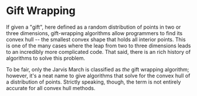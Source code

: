 <script>
MathJax.Hub.Queue(["Typeset",MathJax.Hub]);
</script>
$$ 
\newcommand{\d}{\mathrm{d}}
\newcommand{\bff}{\boldsymbol{f}}
\newcommand{\bfg}{\boldsymbol{g}}
\newcommand{\bfp}{\boldsymbol{p}}
\newcommand{\bfq}{\boldsymbol{q}}
\newcommand{\bfx}{\boldsymbol{x}}
\newcommand{\bfu}{\boldsymbol{u}}
\newcommand{\bfv}{\boldsymbol{v}}
\newcommand{\bfA}{\boldsymbol{A}}
\newcommand{\bfB}{\boldsymbol{B}}
\newcommand{\bfC}{\boldsymbol{C}}
\newcommand{\bfM}{\boldsymbol{M}}
\newcommand{\bfJ}{\boldsymbol{J}}
\newcommand{\bfR}{\boldsymbol{R}}
\newcommand{\bfT}{\boldsymbol{T}}
\newcommand{\bfomega}{\boldsymbol{\omega}}
\newcommand{\bftau}{\boldsymbol{\tau}}
$$

# Gift Wrapping
If given a "gift", here defined as a random distribution of points in two or three dimensions, gift-wrapping algorithms allow programmers to find its convex hull -- the smallest convex shape that holds all interior points.
This is one of the many cases where the leap from two to three dimensions leads to an incredibly more complicated code.
That said, there is an rich history of algorithms to solve this problem.

To be fair, only the Jarvis March is classified as *the* gift wrapping algorithm; however, it's a neat name to give algorithms that solve for the convex hull of a distribution of points.
Strictly speaking, though, the term is not entirely accurate for all convex hull methods.
